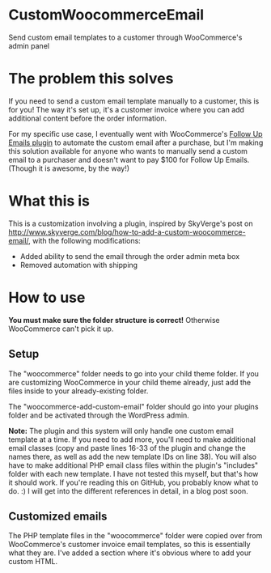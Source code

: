 CustomWoocommerceEmail
======================

Send custom email templates to a customer through WooCommerce's admin panel

# The problem this solves

If you need to send a custom email template manually to a customer, this is for you! The way it's set up, it's a customer invoice where you can add additional content before the order information.

For my specific use case, I eventually went with WooCommerce's <a href="http://www.woothemes.com/products/follow-up-emails/">Follow Up Emails plugin</a> to automate the custom email after a purchase, but I'm making this solution available for anyone who wants to manually send a custom email to a purchaser and doesn't want to pay $100 for Follow Up Emails. (Though it is awesome, by the way!)

# What this is

This is a customization involving a plugin, inspired by SkyVerge's post on <a href="http://www.skyverge.com/blog/how-to-add-a-custom-woocommerce-email/">http://www.skyverge.com/blog/how-to-add-a-custom-woocommerce-email/, with the following modifications:
<ul>
	<li>Added ability to send the email through the order admin meta box</li>
	<li>Removed automation with shipping</li>
</ul>

How to use
==========
<strong>You must make sure the folder structure is correct!</strong> Otherwise WooCommerce can't pick it up.

## Setup
The "woocommerce" folder needs to go into your child theme folder. If you are customizing WooCommerce in your child theme already, just add the files inside to your already-existing folder.

The "woocommerce-add-custom-email" folder should go into your plugins folder and be activated through the WordPress admin.

<strong>Note:</strong> The plugin and this system will only handle one custom email template at a time. If you need to add more, you'll need to make additional email classes (copy and paste lines 16-33 of the plugin and change the names there, as well as add the new template IDs on line 38). You will also have to make additional PHP email class files within the plugin's "includes" folder with each new template. I have not tested this myself, but that's how it should work. If you're reading this on GitHub, you probably know what to do. :) I will get into the different references in detail, in a blog post soon.

## Customized emails
The PHP template files in the "woocommerce" folder were copied over from WooCommerce's customer invoice email templates, so this is essentially what they are. I've added a section where it's obvious where to add your custom HTML.

